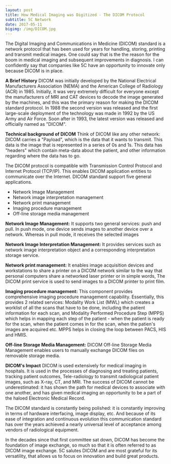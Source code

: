```yaml
---
layout: post
title: How Medical Imaging was Digitized - The DICOM Protocol
subtitle: 5C Network 
date: 2017-05-11 
bigimg: /img/DICOM.jpg
---
```


The Digital Imaging and Communications in Medicine (DICOM) standard is a network protocol that has been used for years for handling, storing, printing and transmit medical images. One could say that is the the reason for the boom in medical imaging and subsequent improvements in diagnosis. I can confidently say that companies like 5C have an opportunity to innovate only because DICOM is in place.  

**A Brief History**
DICOM was initially developed by the National Electrical Manufacturers Association (NEMA) and the American College of Radiology (ACR) in 1985. Initially, it was very extremely difficult for everyone except the manufacturers of MRI and CAT devices to decode the image generated by the machines, and this was the primary reason for making the DICOM standard protocol.  In 1988 the second version was released and the first large-scale deployment of the technology was made in 1992 by the US Army and Air Force. Soon after in 1993, the latest version was released and officially named as "DICOM". 

**Technical background of DICOM**
Think of DICOM like any other network: DICOM carries a "Payload", which is the data that it wants to transmit. This data is the image that is represented in a series of 0s and 1s. This data has "headers" which contain meta-data about the patient, and other information regarding where the data has to go.

The DICOM protocol is compatible with Transmission Control Protocol and Internet Protocol (TCP/IP). This enables DICOM application entities to communicate over the Internet. DICOM standard support five general applications. 
 
* Network Image Management
* Network image interpretation management
* Network print management
* Imaging procedure management
* Off-line storage media management

**Network Image Management:**
It supports two general services: push and pull. In push mode, one device sends images to another device over a network. Whereas in pull mode, it receives the selected images
    
**Network Image Interpretation Management:**
It provides services such as network image interpretation object and a corresponding interpretation storage service. 
 
**Network print management:**
It enables image acquisition devices and workstations to share a printer on a DICOM network similar to the way that personal computers share a networked laser printer or in simple words, The DICOM print service is used to send images to a DICOM printer to print film.
 
**Imaging procedure management:**
This component provides comprehensive imaging procedure management capability. Essentially, this provides 2 related services: Modality Work List (MWL) which creates a worklist of all the scans that have to be done, including the patient information for each scan, and Modality Performed Procedure Step (MPPS) which helps in mapping each step of the patient - when the patient is ready for the scan, when the patient comes in for the scan, when the patien's images are acquired etc. MPPS helps in closing the loop between PACS, HIS and HMIS.

**Off-line Storage Media Management:**
DICOM Off-line Storage Media Management enables users to manually exchange DICOM files on removable storage media.

**DICOM's Impact**
DICOM is used extensively for medical imaging in hospitals. It is used in the processes of diagnosing and treating patients, tracking patient outcomes, Tele-radiology to transmit radiological patient images, such as X-ray, CT, and MRI. The success of DICOM cannot be underestimated: it has shown the path for medical devices to associate with one another, and has given medical imaging an opportunity to be a part of the haloed Electronic Medical Record.

The DICOM standard is constantly being polished: it is constantly improving in terms of hardware interfacing, image display, etc. And because of its ease of integration and continuous evolution this communication standard has over the years achieved a nearly universal level of acceptance among vendors of radiological equipment.

In the decades since that first committee sat down, DICOM has become the foundation of image exchange, so much so that it is often referred to as DICOM image exchange. 5C salutes DICOM and are most grateful for its versatility, that allows us to focus on innovation and build great products.
